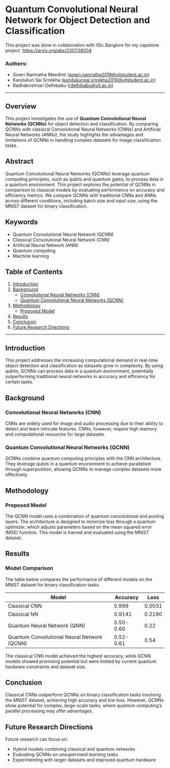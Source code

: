 # Quantum Convolutional Neural Network for Object Detection and Classification

This project was done in collaboration with IISc Banglore for my capstone project.
<https://arxiv.org/abs/2307.08204>

### Authors:
- Gowri Namratha Meedinti ([gowri.namratha2019@vitstudent.ac.in](mailto:gowri.namratha2019@vitstudent.ac.in))
- Kandukuri Sai Srirekha ([kandukurisai.srirekha2019@vitstudent.ac.in](mailto:kandukurisai.srirekha2019@vitstudent.ac.in))
- Radhakrishnan Delhibabu ([rdelhibabu@vit.ac.in](mailto:rdelhibabu@vit.ac.in))

---

## Overview

This project investigates the use of **Quantum Convolutional Neural Networks (QCNNs)** for object detection and classification. By comparing QCNNs with classical Convolutional Neural Networks (CNNs) and Artificial Neural Networks (ANNs), the study highlights the advantages and limitations of QCNNs in handling complex datasets for image classification tasks.

## Abstract

Quantum Convolutional Neural Networks (QCNNs) leverage quantum computing principles, such as qubits and quantum gates, to process data in a quantum environment. This project explores the potential of QCNNs in comparison to classical models by evaluating performance on accuracy and efficiency metrics. We compare QCNNs with traditional CNNs and ANNs across different conditions, including batch size and input size, using the MNIST dataset for binary classification.

## Keywords

- Quantum Convolutional Neural Network (QCNN)
- Classical Convolutional Neural Network (CNN)
- Artificial Neural Network (ANN)
- Quantum computing
- Machine learning

## Table of Contents

1. [Introduction](#introduction)
2. [Background](#background)
   - [Convolutional Neural Networks (CNN)](#convolutional-neural-networks-cnn)
   - [Quantum Convolutional Neural Networks (QCNN)](#quantum-convolutional-neural-networks-qcnn)
3. [Methodology](#methodology)
   - [Proposed Model](#proposed-model)
4. [Results](#results)
5. [Conclusion](#conclusion)
6. [Future Research Directions](#future-research-directions)

---

## Introduction

This project addresses the increasing computational demand in real-time object detection and classification as datasets grow in complexity. By using qubits, QCNNs can process data in a quantum environment, potentially outperforming traditional neural networks in accuracy and efficiency for certain tasks. 

## Background

### Convolutional Neural Networks (CNN)
CNNs are widely used for image and audio processing due to their ability to detect and learn intricate features. CNNs, however, require high memory and computational resources for large datasets.

### Quantum Convolutional Neural Networks (QCNN)
QCNNs combine quantum computing principles with the CNN architecture. They leverage qubits in a quantum environment to achieve parallelism through superposition, allowing QCNNs to manage complex datasets more effectively.

## Methodology

### Proposed Model
The QCNN model uses a combination of quantum convolutional and pooling layers. The architecture is designed to minimize loss through a quantum optimizer, which adjusts parameters based on the mean squared error (MSE) function. This model is trained and evaluated using the MNIST dataset.

## Results

### Model Comparison

The table below compares the performance of different models on the MNIST dataset for binary classification tasks.

| Model                     | Accuracy | Loss   |
|---------------------------|----------|--------|
| Classical CNN             | 0.999    | 0.0031 |
| Classical NN              | 0.9141   | 0.2180 |
| Quantum Neural Network (QNN) | 0.50-0.60 | 0.22   |
| Quantum Convolutional Neural Network (QCNN) | 0.52-0.61 | 0.54   |

The classical CNN model achieved the highest accuracy, while QCNN models showed promising potential but were limited by current quantum hardware constraints and dataset size.

## Conclusion

Classical CNNs outperform QCNNs on binary classification tasks involving the MNIST dataset, achieving high accuracy and low loss. However, QCNNs show potential for complex, large-scale tasks, where quantum computing’s parallel processing may offer advantages.

## Future Research Directions

Future research can focus on:
- Hybrid models combining classical and quantum networks
- Evaluating QCNNs on unsupervised learning tasks
- Experimenting with larger datasets and improved quantum hardware


